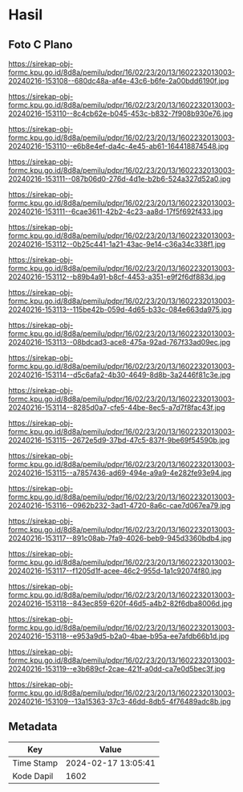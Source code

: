 # Hasil

## Foto C Plano

https://sirekap-obj-formc.kpu.go.id/8d8a/pemilu/pdpr/16/02/23/20/13/1602232013003-20240216-153108--680dc48a-af4e-43c6-b6fe-2a00bdd6190f.jpg

https://sirekap-obj-formc.kpu.go.id/8d8a/pemilu/pdpr/16/02/23/20/13/1602232013003-20240216-153110--8c4cb62e-b045-453c-b832-7f908b930e76.jpg

https://sirekap-obj-formc.kpu.go.id/8d8a/pemilu/pdpr/16/02/23/20/13/1602232013003-20240216-153110--e6b8e4ef-da4c-4e45-ab61-164418874548.jpg

https://sirekap-obj-formc.kpu.go.id/8d8a/pemilu/pdpr/16/02/23/20/13/1602232013003-20240216-153111--087b06d0-276d-4d1e-b2b6-524a327d52a0.jpg

https://sirekap-obj-formc.kpu.go.id/8d8a/pemilu/pdpr/16/02/23/20/13/1602232013003-20240216-153111--6cae3611-42b2-4c23-aa8d-17f5f692f433.jpg

https://sirekap-obj-formc.kpu.go.id/8d8a/pemilu/pdpr/16/02/23/20/13/1602232013003-20240216-153112--0b25c441-1a21-43ac-9e14-c36a34c338f1.jpg

https://sirekap-obj-formc.kpu.go.id/8d8a/pemilu/pdpr/16/02/23/20/13/1602232013003-20240216-153112--b89b4a91-b8cf-4453-a351-e9f2f6df883d.jpg

https://sirekap-obj-formc.kpu.go.id/8d8a/pemilu/pdpr/16/02/23/20/13/1602232013003-20240216-153113--115be42b-059d-4d65-b33c-084e663da975.jpg

https://sirekap-obj-formc.kpu.go.id/8d8a/pemilu/pdpr/16/02/23/20/13/1602232013003-20240216-153113--08bdcad3-ace8-475a-92ad-767f33ad09ec.jpg

https://sirekap-obj-formc.kpu.go.id/8d8a/pemilu/pdpr/16/02/23/20/13/1602232013003-20240216-153114--d5c6afa2-4b30-4649-8d8b-3a2446f81c3e.jpg

https://sirekap-obj-formc.kpu.go.id/8d8a/pemilu/pdpr/16/02/23/20/13/1602232013003-20240216-153114--8285d0a7-cfe5-44be-8ec5-a7d7f8fac43f.jpg

https://sirekap-obj-formc.kpu.go.id/8d8a/pemilu/pdpr/16/02/23/20/13/1602232013003-20240216-153115--2672e5d9-37bd-47c5-837f-9be69f54590b.jpg

https://sirekap-obj-formc.kpu.go.id/8d8a/pemilu/pdpr/16/02/23/20/13/1602232013003-20240216-153115--a7857436-ad69-494e-a9a9-4e282fe93e94.jpg

https://sirekap-obj-formc.kpu.go.id/8d8a/pemilu/pdpr/16/02/23/20/13/1602232013003-20240216-153116--0962b232-3ad1-4720-8a6c-cae7d067ea79.jpg

https://sirekap-obj-formc.kpu.go.id/8d8a/pemilu/pdpr/16/02/23/20/13/1602232013003-20240216-153117--891c08ab-7fa9-4026-beb9-945d3360bdb4.jpg

https://sirekap-obj-formc.kpu.go.id/8d8a/pemilu/pdpr/16/02/23/20/13/1602232013003-20240216-153117--f1205d1f-acee-46c2-955d-1a1c92074f80.jpg

https://sirekap-obj-formc.kpu.go.id/8d8a/pemilu/pdpr/16/02/23/20/13/1602232013003-20240216-153118--843ec859-620f-46d5-a4b2-82f6dba8006d.jpg

https://sirekap-obj-formc.kpu.go.id/8d8a/pemilu/pdpr/16/02/23/20/13/1602232013003-20240216-153118--e953a9d5-b2a0-4bae-b95a-ee7afdb66b1d.jpg

https://sirekap-obj-formc.kpu.go.id/8d8a/pemilu/pdpr/16/02/23/20/13/1602232013003-20240216-153119--e3b689cf-2cae-421f-a0dd-ca7e0d5bec3f.jpg

https://sirekap-obj-formc.kpu.go.id/8d8a/pemilu/pdpr/16/02/23/20/13/1602232013003-20240216-153109--13a15363-37c3-46dd-8db5-4f76489adc8b.jpg


## Metadata

| Key        | Value               |
| ---------- | ------------------- |
| Time Stamp | 2024-02-17 13:05:41 |
| Kode Dapil | 1602                |



